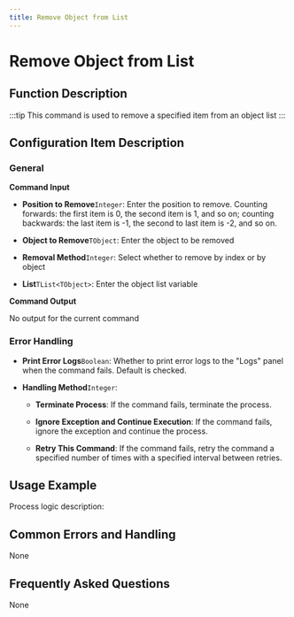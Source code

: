 ```yaml
---
title: Remove Object from List
---
```


# Remove Object from List

## Function Description

:::tip 
This command is used to remove a specified item from an object list
:::

## Configuration Item Description

### General

**Command Input**

- **Position to Remove**`Integer`: Enter the position to remove. Counting forwards: the first item is 0, the second item is 1, and so on; counting backwards: the last item is -1, the second to last item is -2, and so on.

- **Object to Remove**`TObject`: Enter the object to be removed

- **Removal Method**`Integer`: Select whether to remove by index or by object

- **List**`TList<TObject>`: Enter the object list variable


**Command Output**

No output for the current command


### Error Handling

- **Print Error Logs**`Boolean`: Whether to print error logs to the "Logs" panel when the command fails. Default is checked. 

- **Handling Method**`Integer`:

    - **Terminate Process**: If the command fails, terminate the process.

    - **Ignore Exception and Continue Execution**: If the command fails, ignore the exception and continue the process.

    - **Retry This Command**: If the command fails, retry the command a specified number of times with a specified interval between retries.

## Usage Example

Process logic description:

## Common Errors and Handling

None

## Frequently Asked Questions

None

